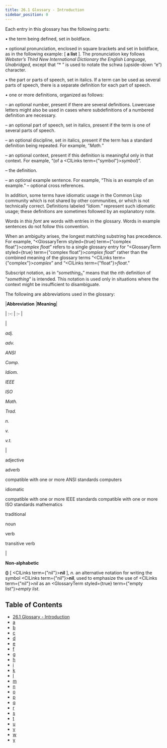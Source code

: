 ```yaml
---
title: 26.1 Glossary - Introduction
sidebar_position: 0
---
```


 



Each entry in this glossary has the following parts: 



*•* the term being defined, set in boldface. 



*•* optional pronunciation, enclosed in square brackets and set in boldface, as in the following example: [ **a list** ]. The pronunciation key follows *Webster’s Third New International Dictionary the English Language, Unabridged*, except that “* ” is used to notate the schwa (upside-down “e”) character. 



*•* the part or parts of speech, set in italics. If a term can be used as several parts of speech, there is a separate definition for each part of speech. 



*•* one or more definitions, organized as follows: 



– an optional number, present if there are several definitions. Lowercase letters might also be used in cases where subdefinitions of a numbered definition are necessary. 



– an optional part of speech, set in italics, present if the term is one of several parts of speech. 



– an optional discipline, set in italics, present if the term has a standard definition being repeated. For example, “*Math.*” 



– an optional context, present if this definition is meaningful only in that context. For example, “(of a <ClLinks  term={"symbol"}><i>symbol</i></ClLinks>)”. 



– the definition. 



– an optional example sentence. For example, “This is an example of an example.” – optional cross references. 



In addition, some terms have idiomatic usage in the Common Lisp community which is not shared by other communities, or which is not technically correct. Definitions labeled “*Idiom.*” represent such idiomatic usage; these definitions are sometimes followed by an explanatory note. 



Words in *this font* are words with entries in the glossary. Words in example sentences do not follow this convention. 



When an ambiguity arises, the longest matching substring has precedence. For example, “<GlossaryTerm styled={true} term={"complex float"}><i>complex float</i></GlossaryTerm>” refers to a single glossary entry for “<GlossaryTerm styled={true} term={"complex float"}><i>complex float</i></GlossaryTerm>” rather than the combined meaning of the glossary terms “<ClLinks  term={"complex"}><i>complex</i></ClLinks>” and “<ClLinks  term={"float"}><i>float</i></ClLinks>.” 







 



 



Subscript notation, as in “<i>something<sub>n</sub></i>” means that the <i>n</i>th definition of “<i>something</i>” is intended. This notation is used only in situations where the context might be insufficient to disambiguate. 



The following are abbreviations used in the glossary: 




|**Abbreviation**
 |**Meaning**|

| :-: | :- |

|<p>*adj.* </p><p>*adv.* </p><p>*ANSI* </p><p>*Comp.* </p><p>*Idiom.* </p><p>*IEEE* </p><p>*ISO* </p><p>*Math.* </p><p>*Trad.* </p><p>*n.* </p><p>*v.* </p><p>*v.t.* </p>|<p>adjective </p><p>adverb </p><p>compatible with one or more ANSI standards computers </p><p>idiomatic </p><p>compatible with one or more IEEE standards compatible with one or more ISO standards mathematics </p><p>traditional </p><p>noun </p><p>verb </p><p>transitive verb</p>|





**Non-alphabetic** 



**()** [ <ClLinks  term={"nil"}><b>nil</b></ClLinks> ], *n.* an alternative notation for writing the symbol <ClLinks  term={"nil"}><b>nil</b></ClLinks>, used to emphasize the use of <ClLinks  term={"nil"}><i>nil</i></ClLinks> as an <GlossaryTerm styled={true} term={"empty list"}><i>empty list</i></GlossaryTerm>. 





## Table of Contents


- [26.1 Glossary - Introduction](/chap-26/intro)
- [a](/chap-26/a)
- [b](/chap-26/b)
- [c](/chap-26/c)
- [d](/chap-26/d)
- [e](/chap-26/e)
- [f](/chap-26/f)
- [g](/chap-26/g)
- [h](/chap-26/h)
- [i](/chap-26/i)
- [k](/chap-26/k)
- [l](/chap-26/l)
- [m](/chap-26/m)
- [n](/chap-26/n)
- [o](/chap-26/o)
- [p](/chap-26/p)
- [q](/chap-26/q)
- [r](/chap-26/r)
- [s](/chap-26/s)
- [t](/chap-26/t)
- [u](/chap-26/u)
- [v](/chap-26/v)
- [w](/chap-26/w)
- [y](/chap-26/y)


